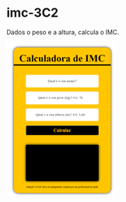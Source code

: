 # imc-3C2
Dados o peso e a altura, calcula o IMC.

<a href="https://alexandrerodrigues2311.github.io/imc-3C2/"><img src=".\imc.png" width="250px"></a>
